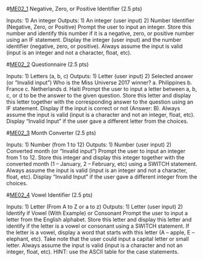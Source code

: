 #[ME02_1](me02_1.c)
Negative, Zero, or Positive Identifier (2.5 pts)

Inputs:
	1) An integer
Outputs:
	1) An integer (user input)
	2) Number Identifier (Negative, Zero, or Positive)
Prompt the user to input an integer. Store this number and identify this number if it is a negative, zero, or positive number using an IF statement. Display the integer (user input) and the number identifier (negative, zero, or positive). Always assume the input is valid (input is an integer and not a character, float, etc).


#[ME02_2](me02_2.c)
Questionnaire (2.5 pts)

Inputs: 
	1) Letters (a, b, c)
Outputs: 
	1) Letter (user input)
	2) Selected answer (or “Invalid input”)
Who is the Miss Universe 2017 winner?
	a. Philippines
	b. France
	c. Netherlands
	d. Haiti
Prompt the user to input a letter between a, b, c, or d to be the answer to the given question. Store this letter and display this letter together with the corresponding answer to the question using an IF statement. Display if the input is correct or not (Answer: B). Always assume the input is valid (input is a character and not an integer, float, etc). Display “Invalid Input” if the user gave a different letter from the choices.


#[ME02_3](me02_3.c)
Month Converter (2.5 pts)

Inputs:
	1) Number (from 1 to 12)
Outputs:
	1) Number (user input)
	2) Converted month (or “Invalid input”)
Prompt the user to input an integer from 1 to 12. Store this integer and display this integer together with the converted month (1 – January, 2 – February, etc) using a SWITCH statement. Always assume the input is valid (input is an integer and not a character, float, etc). Display “Invalid Input” if the user gave a different integer from the choices.


#[ME02_4](me02_4.c)
Vowel Identifier (2.5 pts)

Inputs:
	1) Letter (From A to Z or a to z)
Outputs:
	1) Letter (user input)
	2) Identify if Vowel (With Example) or Consonant
Prompt the user to input a letter from the English alphabet. Store this letter and display this letter and identify if the letter is a vowel or consonant using a SWITCH statement. If the letter is a vowel, display a word that starts with this letter (A – apple, E – elephant, etc). Take note that the user could input a capital letter or small letter. Always assume the input is valid (input is a character and not an integer, float, etc).
HINT: use the ASCII table for the case statements.
